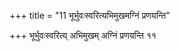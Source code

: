 +++
title = "11 भूर्भुवःस्वरित्यभिमुखमग्निं प्रणयन्ति"

+++
भूर्भुवःस्वरित्य् अभिमुखम् अग्निं प्रणयन्ति ११